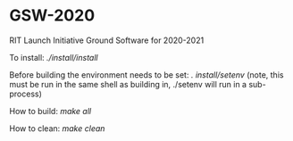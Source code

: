 # GSW-2020
RIT Launch Initiative Ground Software for 2020-2021

To install:
*./install/install*

Before building the environment needs to be set:
*. install/setenv*
(note, this must be run in the same shell as building in, ./setenv will run in a sub-process)

How to build:
*make all*

How to clean:
*make clean*

